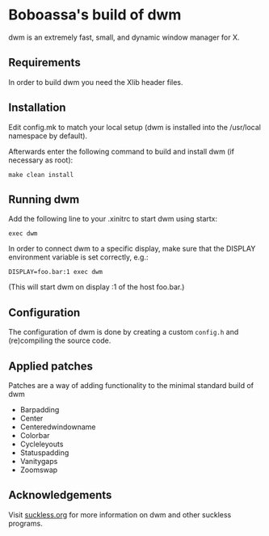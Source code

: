 # Boboassa's build of dwm

dwm is an extremely fast, small, and dynamic window manager for X.


## Requirements

In order to build dwm you need the Xlib header files.


## Installation

Edit config.mk to match your local setup (dwm is installed into
the /usr/local namespace by default).

Afterwards enter the following command to build and install dwm (if
necessary as root):

```
make clean install
```


## Running dwm

Add the following line to your .xinitrc to start dwm using startx:

```
exec dwm
```

In order to connect dwm to a specific display, make sure that
the DISPLAY environment variable is set correctly, e.g.:

```
DISPLAY=foo.bar:1 exec dwm
```

(This will start dwm on display :1 of the host foo.bar.)


## Configuration

The configuration of dwm is done by creating a custom `config.h`
and (re)compiling the source code.


## Applied patches

Patches are a way of adding functionality to the minimal standard build of dwm

- Barpadding
- Center
- Centeredwindowname
- Colorbar
- Cycleleyouts
- Statuspadding
- Vanitygaps
- Zoomswap


## Acknowledgements

Visit [suckless.org](https://dwm.suckless.org/) for more information on dwm
and other suckless programs.
